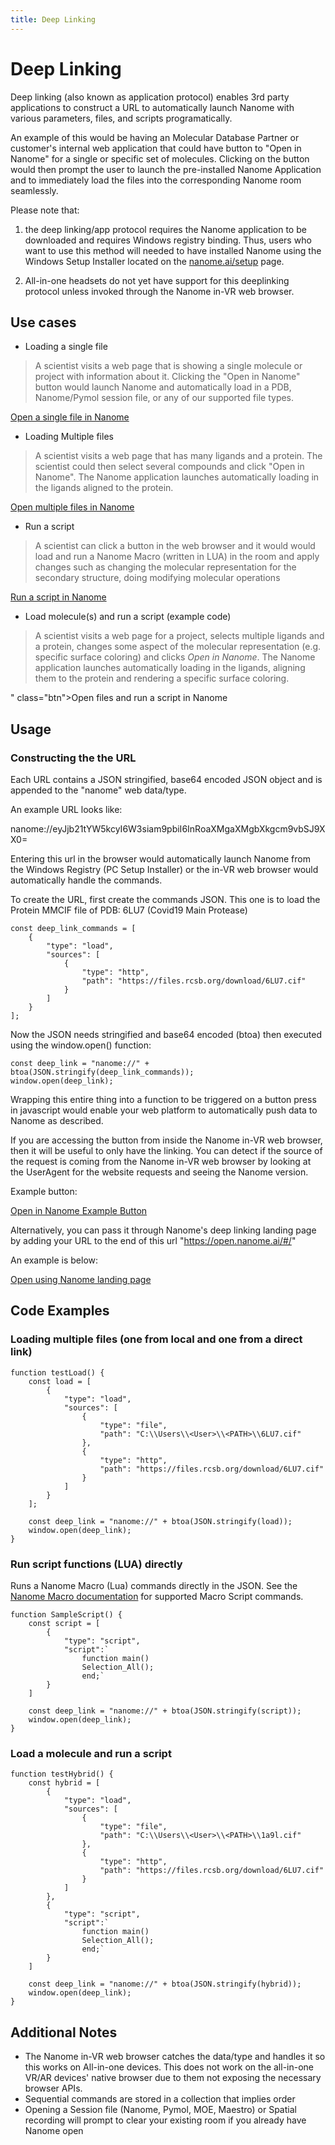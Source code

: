 ```yaml
---
title: Deep Linking
---
```


# Deep Linking

Deep linking (also known as application protocol) enables 3rd party applications to construct a URL to automatically launch Nanome with various parameters, files, and scripts programatically.

An example of this would be having an Molecular Database Partner or customer's internal web application that could have button to "Open in Nanome" for a single or specific set of molecules. Clicking on the button would then prompt the user to launch the pre-installed Nanome Application and to immediately load the files into the corresponding Nanome room seamlessly.

Please note that:

1. the deep linking/app protocol requires the Nanome application to be downloaded and requires Windows registry binding. Thus, users who want to use this method will needed to have installed Nanome using the Windows Setup Installer located on the [nanome.ai/setup](https://nanome.ai/setup) page.

2. All-in-one headsets do not yet have support for this deeplinking protocol unless invoked through the Nanome in-VR web browser.

## Use cases

- Loading a single file

> A scientist visits a web page that is showing a single molecule or project with information about it. Clicking the "Open in Nanome" button would launch Nanome and automatically load in a PDB, Nanome/Pymol session file, or any of our supported file types.

<a href="https://open.nanome.ai/#/eyJjb21tYW5kcyI6W3siam9pbiI6InRoaXMgaXMgbXkgcm9vbSJ9XX0=" class="btn">Open a single file in Nanome</a>

- Loading Multiple files

> A scientist visits a web page that has many ligands and a protein. The scientist could then select several compounds and click "Open in Nanome". The Nanome application launches automatically loading in the ligands aligned to the protein.

<a href="https://open.nanome.ai/#/eyJjb21tYW5kcyI6W3siam9pbiI6InRoaXMgaXMgbXkgcm9vbSJ9XX0=" class="btn">Open multiple files in Nanome</a>

- Run a script

> A scientist can click a button in the web browser and it would would load and run a Nanome Macro (written in LUA) in the room and apply changes such as changing the molecular representation for the secondary structure, doing modifying molecular operations

<a href="https://open.nanome.ai/#/eyJjb21tYW5kcyI6W3siam9pbiI6InRoaXMgaXMgbXkgcm9vbSJ9XX0=" class="btn">Run a script in Nanome</a>

- Load molecule(s) and run a script (example code)

> A scientist visits a web page for a project, selects multiple ligands and a protein, changes some aspect of the molecular representation (e.g. specific surface coloring) and clicks _Open in Nanome_. The Nanome application launches automatically loading in the ligands, aligning them to the protein and rendering a specific surface coloring.

" class="btn">Open files and run a script in Nanome</a>

## Usage

### Constructing the the URL

Each URL contains a JSON stringified, base64 encoded JSON object and is appended to the "nanome" web data/type.

An example URL looks like:
  
 nanome://eyJjb21tYW5kcyI6W3siam9pbiI6InRoaXMgaXMgbXkgcm9vbSJ9XX0=

Entering this url in the browser would automatically launch Nanome from the Windows Registry (PC Setup Installer) or the in-VR web browser would automatically handle the commands.

To create the URL, first create the commands JSON. This one is to load the Protein MMCIF file of PDB: 6LU7 (Covid19 Main Protease)

    const deep_link_commands = [
        {
            "type": "load",
            "sources": [
                {
                    "type": "http",
                    "path": "https://files.rcsb.org/download/6LU7.cif"
                }
            ]
        }
    ];

Now the JSON needs stringified and base64 encoded (btoa) then executed using the window.open() function:

    const deep_link = "nanome://" + btoa(JSON.stringify(deep_link_commands));
    window.open(deep_link);

Wrapping this entire thing into a function to be triggered on a button press in javascript would enable your web platform to automatically push data to Nanome as described.

If you are accessing the button from inside the Nanome in-VR web browser, then it will be useful to only have the linking. You can detect if the source of the request is coming from the Nanome in-VR web browser by looking at the UserAgent for the website requests and seeing the Nanome version.

Example button:

<a href="nanome://eyJjb21tYW5kcyI6W3siam9pbiI6InRoaXMgaXMgbXkgcm9vbSJ9XX0=
" class="btn">Open in Nanome Example Button</a>

Alternatively, you can pass it through Nanome's deep linking landing page by adding your URL to the end of this url "https://open.nanome.ai/#/"

An example is below:

<a href="https://open.nanome.ai/#/eyJjb21tYW5kcyI6W3siam9pbiI6InRoaXMgaXMgbXkgcm9vbSJ9XX0=
" class="btn">Open using Nanome landing page</a>
 

## Code Examples

### Loading multiple files (one from local and one from a direct link)

```
function testLoad() {
    const load = [
        {
            "type": "load",
            "sources": [
                {
                    "type": "file",
                    "path": "C:\\Users\\<User>\\<PATH>\\6LU7.cif"
                },
                {
                    "type": "http",
                    "path": "https://files.rcsb.org/download/6LU7.cif"
                }
            ]
        }
    ];

    const deep_link = "nanome://" + btoa(JSON.stringify(load));
    window.open(deep_link);
}

```

### Run script functions (LUA) directly

Runs a Nanome Macro (Lua) commands directly in the JSON. See the [Nanome Macro documentation](https://github.com/nanome-ai/nanome-macros/blob/master/Documentation/API.md) for supported Macro Script commands.

```
function SampleScript() {
    const script = [
        {
            "type": "script",
            "script":`
                function main()
                Selection_All();
                end;`
        }
    ]

    const deep_link = "nanome://" + btoa(JSON.stringify(script));
    window.open(deep_link);
}

```

### Load a molecule and run a script

```
function testHybrid() {
    const hybrid = [
        {
            "type": "load",
            "sources": [
                {
                    "type": "file",
                    "path": "C:\\Users\\<User>\\<PATH>\\1a9l.cif"
                },
                {
                    "type": "http",
                    "path": "https://files.rcsb.org/download/6LU7.cif"
                }
            ]
        },
        {
            "type": "script",
            "script":`
                function main()
                Selection_All();
                end;`
        }
    ]

    const deep_link = "nanome://" + btoa(JSON.stringify(hybrid));
    window.open(deep_link);
}
```

## Additional Notes

- The Nanome in-VR web browser catches the data/type and handles it so this works on All-in-one devices. This does not work on the all-in-one VR/AR devices' native browser due to them not exposing the necessary browser APIs.
- Sequential commands are stored in a collection that implies order
- Opening a Session file (Nanome, Pymol, MOE, Maestro) or Spatial recording will prompt to clear your existing room if you already have Nanome open
